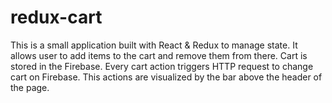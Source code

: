 # redux-cart
This is a small application built with React & Redux to manage state. It allows user to add items to the cart and remove them from there. 
Cart is stored in the Firebase. Every cart action triggers HTTP request to change cart on Firebase. This actions are visualized by the bar above the header of the page.
